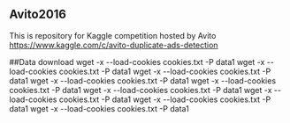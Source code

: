 ## Avito2016
This is repository for Kaggle competition hosted by Avito https://www.kaggle.com/c/avito-duplicate-ads-detection  

##Data download
wget -x --load-cookies cookies.txt -P data1
wget -x --load-cookies cookies.txt -P data1
wget -x --load-cookies cookies.txt -P data1
wget -x --load-cookies cookies.txt -P data1
wget -x --load-cookies cookies.txt -P data1
wget -x --load-cookies cookies.txt -P data1
wget -x --load-cookies cookies.txt -P data1
wget -x --load-cookies cookies.txt -P data1
wget -x --load-cookies cookies.txt -P data1
